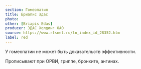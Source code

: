 ```yaml
---
section: Гомеопатия
title: Бриапис Эдас
photo:
other: [Briapis Edas]
producer: ЭДАС Холдинг ОАО
source: https://www.rlsnet.ru/tn_index_id_28352.htm
label: red
---
```


У гомеопатии не может быть доказательств эффективности.

Прописывают при ОРВИ, гриппе, бронхите, ангинах.

